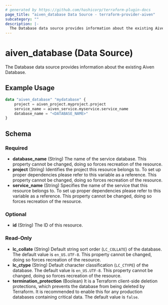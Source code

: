 ```yaml
---
# generated by https://github.com/hashicorp/terraform-plugin-docs
page_title: "aiven_database Data Source - terraform-provider-aiven"
subcategory: ""
description: |-
  The Database data source provides information about the existing Aiven Database.
---
```


# aiven_database (Data Source)

The Database data source provides information about the existing Aiven Database.

## Example Usage

```terraform
data "aiven_database" "mydatabase" {
    project = aiven_project.myproject.project
    service_name = aiven_service.myservice.service_name
    database_name = "<DATABASE_NAME>"
}
```

<!-- schema generated by tfplugindocs -->
## Schema

### Required

- **database_name** (String) The name of the service database. This property cannot be changed, doing so forces recreation of the resource.
- **project** (String) Identifies the project this resource belongs to. To set up proper dependencies please refer to this variable as a reference. This property cannot be changed, doing so forces recreation of the resource.
- **service_name** (String) Specifies the name of the service that this resource belongs to. To set up proper dependencies please refer to this variable as a reference. This property cannot be changed, doing so forces recreation of the resource.

### Optional

- **id** (String) The ID of this resource.

### Read-Only

- **lc_collate** (String) Default string sort order (`LC_COLLATE`) of the database. The default value is `en_US.UTF-8`. This property cannot be changed, doing so forces recreation of the resource.
- **lc_ctype** (String) Default character classification (`LC_CTYPE`) of the database. The default value is `en_US.UTF-8`. This property cannot be changed, doing so forces recreation of the resource.
- **termination_protection** (Boolean) It is a Terraform client-side deletion protections, which prevents the database from being deleted by Terraform. It is recommended to enable this for any production databases containing critical data. The default value is `false`.


